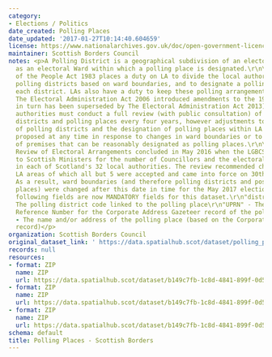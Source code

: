```yaml
---
category:
- Elections / Politics
date_created: Polling Places
date_updated: '2017-01-27T10:14:40.604659'
license: https://www.nationalarchives.gov.uk/doc/open-government-licence/version/3/
maintainer: Scottish Borders Council
notes: <p>A Polling District is a geographical subdivision of an electoral area such
  as an electoral Ward within which a polling place is designated.\r\n\r\nThe Representation
  of the People Act 1983 places a duty on LA to divide the local authority area into
  polling districts based on ward boundaries, and to designate a polling place for
  each district. LAs also have a duty to keep these polling arrangements under review.
  The Electoral Administration Act 2006 introduced amendments to the 1983 Act (which
  in turn has been superseded by The Electoral Administration Act 2013). Now local
  authorities must conduct a full review (with public consultation) of its polling
  districts and polling places every four years, however adjustments to the boundaries
  of polling districts and the designation of polling places within LA wards can be
  proposed at any time in response to changes in ward boundaries or to the availability
  of premises that can be reasonably designated as polling places.\r\n\r\nThe Fifth
  Review of Electoral Arrangements concluded in May 2016 when the LGBCS made recommendations
  to Scottish Ministers for the number of Councillors and the electoral ward boundaries
  in each of Scotland's 32 local authorities. The review recommended changes in 30
  LA areas of which all but 5 were accepted and came into force on 30th Sept 2016.
  As a result, ward boundaries (and therefore polling districts and possibly polling
  places) were changed after this date in time for the May 2017 elections.\r\n\r\nThe
  following fields are now MANDATORY fields for this dataset.\r\n"district_code" -
  The polling district code linked to the polling place\r\n"UPRN" - The Unique Property
  Reference Number for the Corporate Address Gazeteer record of the polling place\r\n"polling_place"
  - The name and/or address of the polling place (based on the Corporate Address Gazeteer
  record)</p>
organization: Scottish Borders Council
original_dataset_link: ' https://data.spatialhub.scot/dataset/polling_places-sb'
records: null
resources:
- format: ZIP
  name: ZIP
  url: https://data.spatialhub.scot/dataset/b149c7fb-1c8d-4841-899f-0d508659c121/resource/f34f89c8-babf-4d13-999b-d84e3e345577/download/sbc_polling_places.zip
- format: ZIP
  name: ZIP
  url: https://data.spatialhub.scot/dataset/b149c7fb-1c8d-4841-899f-0d508659c121/resource/978de4b3-0d00-4c88-9246-979dc40cb5d8/download/sbcpollingplacesjune2017.zip
- format: ZIP
  name: ZIP
  url: https://data.spatialhub.scot/dataset/b149c7fb-1c8d-4841-899f-0d508659c121/resource/60afad1b-b148-4e92-a880-d5705cfc6d79/download/polling_places.zip
schema: default
title: Polling Places - Scottish Borders
---
```

